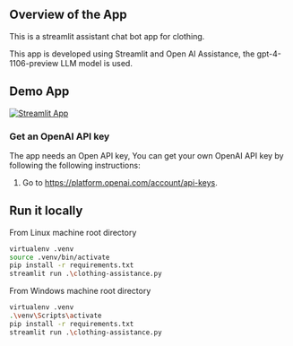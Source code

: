 
## Overview of the App

This is a streamlit assistant chat bot app for clothing.

This app is developed using Streamlit and Open AI Assistance, the gpt-4-1106-preview LLM model is used.

## Demo App

[![Streamlit App](https://static.streamlit.io/badges/streamlit_badge_black_white.svg)](https://clothing-assistance-chatbot-jtlcdv2fejs4ebtiuj2yrq.streamlit.app/)

### Get an OpenAI API key

The app needs an Open API key, You can get your own OpenAI API key by following the following instructions:

1. Go to https://platform.openai.com/account/api-keys.

## Run it locally
From Linux machine root directory
```sh
virtualenv .venv
source .venv/bin/activate
pip install -r requirements.txt
streamlit run .\clothing-assistance.py
```
From Windows machine root directory
```sh
virtualenv .venv
.\venv\Scripts\activate
pip install -r requirements.txt
streamlit run .\clothing-assistance.py
```